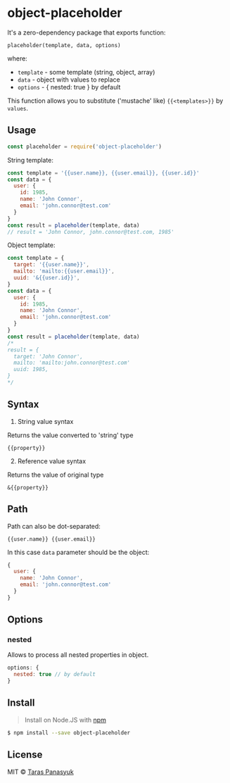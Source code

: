 # object-placeholder

It's a zero-dependency package that exports function:
```text
placeholder(template, data, options)
```
where:
- `template` - some template (string, object, array)
- `data` - object with values to replace
- `options` - { nested: true } by default

This function allows you to substitute ('mustache' like) `{{<templates>}}` by `values`.

## Usage

```javascript
const placeholder = require('object-placeholder')
```

String template:
```javascript
const template = '{{user.name}}, {{user.email}}, {{user.id}}'
const data = {
  user: {
    id: 1985,
    name: 'John Connor',
    email: 'john.connor@test.com'
  }
}
const result = placeholder(template, data)
// result = 'John Connor, john.connor@test.com, 1985'
```

Object template:
```javascript
const template = {
  target: '{{user.name}}',
  mailto: 'mailto:{{user.email}}',
  uuid: '&{{user.id}}',
}
const data = {
  user: {
    id: 1985,
    name: 'John Connor',
    email: 'john.connor@test.com'
  }
}
const result = placeholder(template, data)
/*
result = {
  target: 'John Connor',
  mailto: 'mailto:john.connor@test.com'
  uuid: 1985,
}
*/
```

## Syntax

1. String value syntax

Returns the value converted to 'string' type
```text
{{property}}
```

2. Reference value syntax

Returns the value of original type
```text
&{{property}}
```

## Path

Path can also be dot-separated:

```text
{{user.name}} {{user.email}} 
```

In this case `data` parameter should be the object:
```javascript
{
  user: {
    name: 'John Connor',
    email: 'john.connor@test.com'
  }
}
```

## Options

### nested

Allows to process all nested properties in object.

```javascript
options: {
  nested: true // by default
}
```

## Install

> Install on Node.JS with [npm](https://www.npmjs.com/)

```bash
$ npm install --save object-placeholder
```

## License

MIT © [Taras Panasyuk](webdev.taras@gmail.com)
